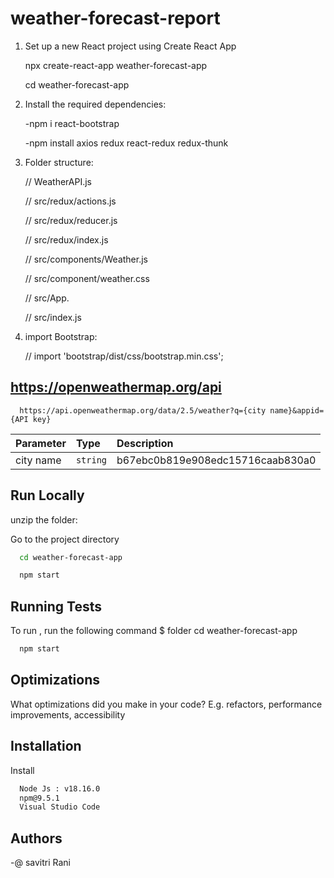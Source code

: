 
# weather-forecast-report
1. Set up a new React project using Create React App

    npx create-react-app weather-forecast-app

    cd weather-forecast-app

2. Install the required dependencies:

    -npm i react-bootstrap

    -npm install axios redux react-redux redux-thunk

3. Folder structure:

    // WeatherAPI.js

    // src/redux/actions.js

    // src/redux/reducer.js

    // src/redux/index.js

    // src/components/Weather.js

    // src/component/weather.css

    // src/App.
    
    // src/index.js

4. import Bootstrap:

    // import 'bootstrap/dist/css/bootstrap.min.css';



## https://openweathermap.org/api



```http
  https://api.openweathermap.org/data/2.5/weather?q={city name}&appid={API key}
```

| Parameter | Type     | Description                |
| :-------- | :------- | :------------------------- |
city name| `string` | b67ebc0b819e908edc15716caab830a0 |







## Run Locally

unzip the folder:

Go to the project directory

```bash
  cd weather-forecast-app
```


```bash
  npm start
```


## Running Tests

To run , run the following command
$ folder
cd weather-forecast-app

```bash
  npm start
```


## Optimizations

What optimizations did you make in your code? E.g. refactors, performance improvements, accessibility


## Installation

Install 


```bash
  Node Js : v18.16.0
  npm@9.5.1
  Visual Studio Code 
```
    
## Authors

-@ savitri Rani

